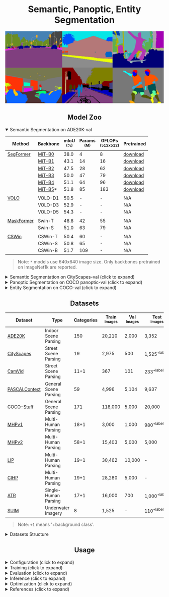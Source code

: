# <div align="center">Semantic, Panoptic, Entity Segmentation</div>

![banner](assests/banner.jpg)

## <div align="center">Model Zoo</div>

[segformer]: https://arxiv.org/abs/2105.15203v2
[volo]: https://arxiv.org/abs/2106.13112v1
[maskformer]: https://arxiv.org/abs/2107.06278v1
[openworld]: https://arxiv.org/abs/2107.14228
[cswin]: https://arxiv.org/abs/2107.00652

[mit]: https://drive.google.com/drive/folders/1b7bwrInTW4VLEm27YawHOAMSMikga2Ia?usp=sharing

[segformerw]: https://drive.google.com/drive/folders/1GAku0G0iR9DsBxCbfENWMJ27c5lYUeQA?usp=sharing

<details open>
  <summary>Semantic Segmentation on ADE20K-val</summary>

Method | Backbone | mIoU <br><sup>(%) | Params <br><sup>(M) | GFLOPs<br><sup>(512x512) | Pretrained
--- | --- | --- | --- | --- | ---
[SegFormer][segformer] | [MiT-B0][mit] | 38.0 | 4 | 8 | [download][segformerw]
| | [MiT-B1][mit] | 43.1 | 14 | 16 | [download][segformerw]
| | [MiT-B2][mit] | 47.5 | 28 | 62 | [download][segformerw]
| | [MiT-B3][mit] | 50.0 | 47 | 79 | [download][segformerw]
| | [MiT-B4][mit] | 51.1 | 64 | 96 | [download][segformerw]
| | [MiT-B5][mit]* | 51.8 | 85 | 183 | [download][segformerw]
||
[VOLO][volo] | VOLO-D1 | 50.5 | - | - | N/A
| | VOLO-D3 | 52.9 | - | - | N/A
| | VOLO-D5 | 54.3 | - | - | N/A
||
[MaskFormer][maskformer] | Swin-T | 48.8 | 42 | 55 | N/A
| | Swin-S | 51.0 | 63 | 79 | N/A
||
[CSWin][cswin] | CSWin-T | 50.4 | 60 | - | N/A
| | CSWin-S | 50.8 | 65 | - | N/A
| | CSWin-B | 51.7 | 109 | - | N/A


> Note: `*` models use 640x640 image size. Only backbones pretrained on ImageNet1k are reported.

</details>

<details>
  <summary>Semantic Segmentation on CityScapes-val (click to expand)</summary>

Method | Backbone | mIoU <br><sup>(%) | Params <br><sup>(M) | GFLOPs<br><sup>(1024x1024) | Pretrained
--- | --- | --- | --- | --- | ---
[SegFormer][segformer] | [MiT-B0][mit] | 78.1 | 4 | 126 | [download][segformerw]
| | [MiT-B1][mit] | 80.0 | 14 | 244 | [download][segformerw]
| | [MiT-B2][mit] | 82.2 | 28 | 717 | [download][segformerw]
| | [MiT-B3][mit] | 83.3 | 47 | 963 | [download][segformerw]
| | [MiT-B4][mit] | 83.9 | 64 | 1241 | [download][segformerw]
| | [MiT-B5][mit] | 84.0 | 85 | 1460 | [download][segformerw]
||
[VOLO][volo] | VOLO-D1 | 83.1 | - | - | N/A
| | VOLO-D4 | 84.3 | - | - | N/A

</details>

<details>
  <summary>Panoptic Segmentation on COCO panoptic-val (click to expand)</summary>

Method | Backbone | PQ | PQ<sup>Th | PQ<sup>St | SQ | RQ | Params <br><sup>(M) | GFLOPs | Pretrained
--- | --- | --- | --- | --- | --- | --- | --- | --- | ---
[MaskFormer][maskformer] | Swin-T | 47.7 | 51.7 | 41.7 | 80.4 | 58.3 | 42 | 179 | N/A
| | Swin-S | 49.7 | 54.4 | 42.6 | 80.9 | 60.4 | 63 | 259 | N/A
| | Swin-B | 51.8 | 56.3 | 43.2 | 81.4 | 61.8 | 102 | 411 | N/A

</details>

<details>
  <summary>Entity Segmentation on COCO-val (click to expand)</summary>

Method | Backbone | Entity AP | Mask Rescore | Pretrained
--- | --- | --- | --- | ---
[Open-World Entity][openworld] | MiT-B0 | 28.8 | 30.4 | N/A
| | MiT-B2 | 35.1 | 36.6 | N/A
| | MiT-B3 | 36.9 | 38.5 | N/A
| | MiT-B5 | 37.2 | 38.7 | N/A


</details>

## <div align="center">Datasets</div>

[ade20k]: http://sceneparsing.csail.mit.edu/
[cityscapes]: https://www.cityscapes-dataset.com/
[camvid]: http://mi.eng.cam.ac.uk/research/projects/VideoRec/CamVid/
[cocostuff]: https://github.com/nightrome/cocostuff
[mhp]: https://lv-mhp.github.io/
[lip]: http://sysu-hcp.net/lip/index.php
[atr]: https://github.com/lemondan/HumanParsing-Dataset
[pascalcontext]: https://cs.stanford.edu/~roozbeh/pascal-context/
[pcannos]: https://drive.google.com/file/d/1hOQnuTVYE9s7iRdo-6iARWkN2-qCAoVz/view?usp=sharing
[suim]: http://irvlab.cs.umn.edu/resources/suim-dataset

Dataset | Type | Categories | Train <br><sup>Images | Val<br><sup>Images | Test<br><sup>Images
--- | --- | --- | --- | --- | ---
[ADE20K][ade20k] | Indoor Scene Parsing | 150 | 20,210 | 2,000 | 3,352
[CityScapes][cityscapes] | Street Scene Parsing | 19 | 2,975 | 500 | 1,525<sup>+labels
[CamVid][camvid] | Street Scene Parsing | 11+1 | 367 | 101 | 233<sup>+labels
[PASCALContext][pascalcontext] | General Scene Parsing | 59 | 4,996 | 5,104 | 9,637
[COCO-Stuff][cocostuff] | General Scene Parsing | 171 | 118,000 | 5,000 | 20,000
[MHPv1][mhp] | Multi-Human Parsing | 18+1 | 3,000 | 1,000 | 980<sup>+labels
[MHPv2][mhp] | Multi-Human Parsing | 58+1 | 15,403 | 5,000 | 5,000
[LIP][lip] | Multi-Human Parsing | 19+1 | 30,462 | 10,000 | -
[CIHP][lip] | Multi-Human Parsing | 19+1 | 28,280 | 5,000 | -
[ATR][atr] | Single-Human Parsing | 17+1 | 16,000 | 700 | 1,000<sup>+labels
[SUIM][suim] | Underwater Imagery | 8 | 1,525 | - | 110<sup>+labels

> Note: `+1` means '+background class'.

<details>
  <summary>Datasets Structure</summary>

Datasets should have the following structure:

```
data
|__ ADEChallenge
    |__ ADEChallengeData2016
        |__ images
            |__ training
            |__ validation
        |__ annotations
            |__ training
            |__ validation

    |__ CityScapes
        |__ leftImg8bit
            |__ train
            |__ val
            |__ test
        |__ gtFine
            |__ train
            |__ val
            |__ test

    |__ CamVid
        |__ train
        |__ val
        |__ test
        |__ train_labels
        |__ val_labels
        |__ test_labels
    
    |__ VOCdevkit
        |__ VOC2010
            |__ JPEGImages
            |__ SegmentationClassContext
            |__ ImageSets
                |__ SegmentationContext
                    |__ train.txt
                    |__ val.txt
    
    |__ COCO
        |__ images
            |__ train2017
            |__ val2017
        |__ labels
            |__ train2017
            |__ val2017

    |__ MHPv1
        |__ images
        |__ annotations
        |__ train_list.txt
        |__ test_list.txt

    |__ MHPv2
        |__ train
            |__ images
            |__ parsing_annos
        |__ val
            |__ images
            |__ parsing_annos

    |__ LIP
        |__ LIP
            |__ TrainVal_images
                |__ train_images
                |__ val_images
            |__ TrainVal_parsing_annotations
                |__ train_segmentations
                |__ val_segmentations

        |__ CIHP
            |__ instance-leve_human_parsing
                |__ train
                    |__ Images
                    |__ Category_ids
                |__ val
                    |__ Images
                    |__ Category_ids

        |__ ATR
            |__ humanparsing
                |__ JPEGImages
                |__ SegmentationClassAug

    |__ SUIM
        |__ train_val
            |__ images
            |__ masks
        |__ TEST
            |__ images
            |__ masks
```

> Note: For PASCALContext, download the annotations from [here](pcannos) and put it in VOC2010.

</details>

## <div align="center">Usage</div>

<details>
  <summary>Configuration (click to expand)</summary>

Create a configuration file in `configs`. Sample configuration for CityScapes dataset can be found [here](configs/cityscapes.yaml). Then edit the fields you think if it is needed. This configuration file is needed for all of training, evaluation and prediction scripts.

</details>

<details>
  <summary>Training (click to expand)</summary>

Train with 1 GPU:

```bash
$ python tools/train.py --cfg configs/CONFIG_FILE_NAME.yaml
```

Train with 2 GPUs:

```bash
$ python -m torch.distributed.launch --nproc_per_node=2 --use_env tools/train.py --cfg configs/CONFIG_FILE_NAME.yaml
```

</details>


<details>
  <summary>Evaluation (click to expand)</summary>

Make sure to set `MODEL_PATH` of the configuration file to your trained model directory.

```bash
$ python tools/val.py --cfg configs/CONFIG_FILE_NAME.yaml
```

</details>


<details>
  <summary>Inference (click to expand)</summary>

Make sure to set `MODEL_PATH` of the configuration file to model's weights.

```bash
$ python tools/infer.py --cfg configs/CONFIG_FILE_NAME.yaml
```

</details>

<details>
  <summary>Optimization (click to expand)</summary>

For optimizing these models for deployment, see [torch_optimize](https://github.com/sithu31296/torch_optimize).

</details>

<details>
  <summary>References (click to expand)</summary>



</details>